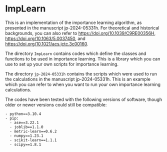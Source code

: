# ImpLearn

This is an implementation of the importance learning algorithm, as presented in the manuscript jp-2024-05331h. For theoretical and historical backgrounds, you can also refer to https://doi.org/10.1039/C9RE00356H, https://doi.org/10.1063/5.0037450, and https://doi.org/10.1021/acs.jctc.3c00160.

The directory `ImpLearn` contains codes which define the classes and functions to be used in importance learning. This is a library which you can use to set up your own scripts for importance learning.

The directory `jp-2024-05331h` contains the scripts which were used to run the calculations in the manuscript jp-2024-05331h. This is an example which you can refer to when you want to run your own importance learning calculations.

The codes have been tested with the following versions of software, though older or newer versions could still be compatible:
```
- python==3.10.4
- pip:
  - ase==3.22.1
  - joblib==1.1.0
  - metric-learn==0.6.2
  - numpy==1.23.1
  - scikit-learn==1.1.1
  - scipy==1.8.1
```
